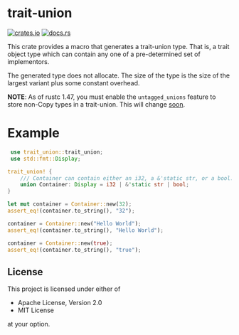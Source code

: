 # trait-union

[![crates.io](https://img.shields.io/crates/v/trait-union.svg)](http://crates.io/crates/trait-union)
[![docs.rs](https://docs.rs/trait-union/badge.svg)](http://docs.rs/trait-union)

This crate provides a macro that generates a trait-union type. That is, a trait
object type which can contain any one of a pre-determined set of implementors.

The generated type does not allocate. The size of the type is the size of the largest
variant plus some constant overhead.

**NOTE**: As of rustc 1.47, you must enable the `untagged_unions` feature to store
non-Copy types in a trait-union. This will change
[soon](https://github.com/rust-lang/rust/pull/77547).

# Example

```rust
 use trait_union::trait_union;
 use std::fmt::Display;

trait_union! {
    /// Container can contain either an i32, a &'static str, or a bool.
    union Container: Display = i32 | &'static str | bool;
}

let mut container = Container::new(32);
assert_eq!(container.to_string(), "32");

container = Container::new("Hello World");
assert_eq!(container.to_string(), "Hello World");

container = Container::new(true);
assert_eq!(container.to_string(), "true");
```

## License

This project is licensed under either of

- Apache License, Version 2.0
- MIT License

at your option.
